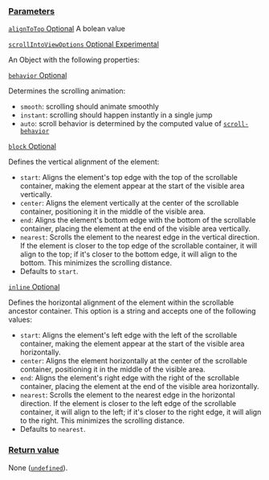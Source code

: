 
### [Parameters](https://developer.mozilla.org/en-US/docs/Web/API/Element/scrollIntoView#parameters)

[`alignToTop` Optional](https://developer.mozilla.org/en-US/docs/Web/API/Element/scrollIntoView#aligntotop)
A bolean value

[`scrollIntoViewOptions` Optional Experimental](https://developer.mozilla.org/en-US/docs/Web/API/Element/scrollIntoView#scrollintoviewoptions)

An Object with the following properties:

[`behavior` Optional](https://developer.mozilla.org/en-US/docs/Web/API/Element/scrollIntoView#behavior)

Determines the scrolling animation:

- `smooth`: scrolling should animate smoothly
- `instant`: scrolling should happen instantly in a single jump
- `auto`: scroll behavior is determined by the computed value of [`scroll-behavior`](https://developer.mozilla.org/en-US/docs/Web/CSS/scroll-behavior)

[`block` Optional](https://developer.mozilla.org/en-US/docs/Web/API/Element/scrollIntoView#block)

Defines the vertical alignment of the element:

- `start`: Aligns the element's top edge with the top of the scrollable container, making the element appear at the start of the visible area vertically.
- `center`: Aligns the element vertically at the center of the scrollable container, positioning it in the middle of the visible area.
- `end`: Aligns the element's bottom edge with the bottom of the scrollable container, placing the element at the end of the visible area vertically.
- `nearest`: Scrolls the element to the nearest edge in the vertical direction. If the element is closer to the top edge of the scrollable container, it will align to the top; if it's closer to the bottom edge, it will align to the bottom. This minimizes the scrolling distance.
- Defaults to `start`.

[`inline` Optional](https://developer.mozilla.org/en-US/docs/Web/API/Element/scrollIntoView#inline)

Defines the horizontal alignment of the element within the scrollable ancestor container. This option is a string and accepts one of the following values:

- `start`: Aligns the element's left edge with the left of the scrollable container, making the element appear at the start of the visible area horizontally.
- `center`: Aligns the element horizontally at the center of the scrollable container, positioning it in the middle of the visible area.
- `end`: Aligns the element's right edge with the right of the scrollable container, placing the element at the end of the visible area horizontally.
- `nearest`: Scrolls the element to the nearest edge in the horizontal direction. If the element is closer to the left edge of the scrollable container, it will align to the left; if it's closer to the right edge, it will align to the right. This minimizes the scrolling distance.
- Defaults to `nearest`.

### [Return value](https://developer.mozilla.org/en-US/docs/Web/API/Element/scrollIntoView#return_value)

None ([`undefined`](https://developer.mozilla.org/en-US/docs/Web/JavaScript/Reference/Global_Objects/undefined)).